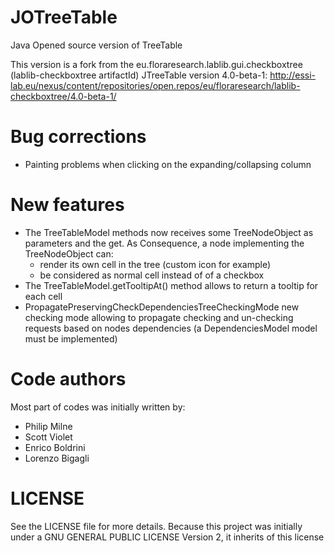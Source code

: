 JOTreeTable
===========

Java Opened source version of TreeTable

This version is a fork from the eu.floraresearch.lablib.gui.checkboxtree (lablib-checkboxtree artifactId) JTreeTable version 4.0-beta-1: http://essi-lab.eu/nexus/content/repositories/open.repos/eu/floraresearch/lablib-checkboxtree/4.0-beta-1/

Bug corrections
===============
- Painting problems when clicking on the expanding/collapsing column

New features
============
- The TreeTableModel methods now receives some TreeNodeObject as parameters and the get. As Consequence, a node implementing the TreeNodeObject can:
	- render its own cell in the tree (custom icon for example)
	- be considered as normal cell instead of of a checkbox
- The TreeTableModel.getTooltipAt() method allows to return a tooltip for each cell
- PropagatePreservingCheckDependenciesTreeCheckingMode new checking mode allowing to propagate checking and un-checking requests based on nodes dependencies (a DependenciesModel model must be implemented)

Code authors
============
Most part of codes was initially written by:
- Philip Milne
- Scott Violet
- Enrico Boldrini
- Lorenzo Bigagli

LICENSE
=======
See the LICENSE file for more details. Because this project was initially under a GNU GENERAL PUBLIC LICENSE Version 2, it inherits of this license